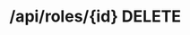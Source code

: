 #  /api/roles/{id} DELETE

<api-endpoint openapi-path="../../specifications/swagger.json" method="DELETE" endpoint="/api/roles/{id}"/>